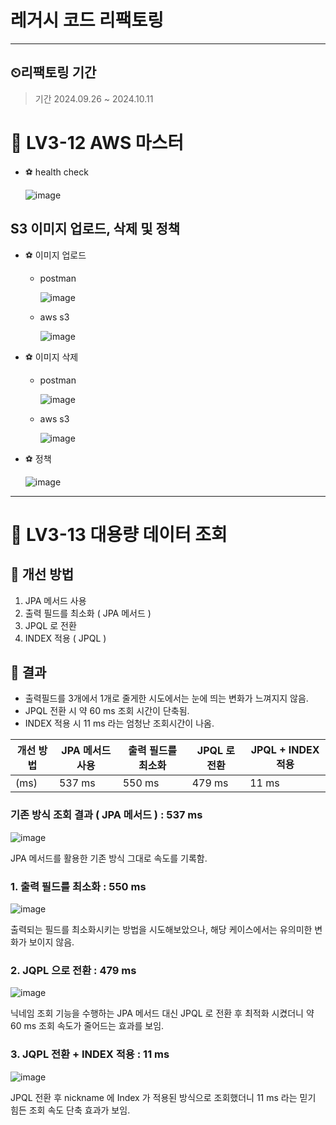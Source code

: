 # 레거시 코드 리팩토링
---
## ⏲리팩토링 기간
> 기간 2024.09.26 ~ 2024.10.11

# 🚀 LV3-12 AWS 마스터

- ⚽ health check
  
  ![image](https://github.com/user-attachments/assets/49e9175b-e546-4adb-b374-122437839246)


## S3 이미지 업로드, 삭제 및 정책

- ⚽ 이미지 업로드
  - postman

    ![image](https://github.com/user-attachments/assets/659526ad-d2ee-4869-8dca-5dd1d9b869ff)
  - aws s3
    
    ![image](https://github.com/user-attachments/assets/f7d8b33a-fc24-47df-9f0b-b2478e3e1ff6)


- ⚽ 이미지 삭제
  - postman
    
    ![image](https://github.com/user-attachments/assets/283feb1e-8770-452e-81d7-d9c53468d7bf)


  - aws s3
    
    ![image](https://github.com/user-attachments/assets/a03db3bd-fdde-43e0-b213-8e8a66648739)


- ⚽ 정책

  ![image](https://github.com/user-attachments/assets/0d304fd2-fd3d-4368-aa02-61a713af2d2c)


---

# 🚀 LV3-13 대용량 데이터 조회
## 🍰 개선 방법
1. JPA 메서드 사용
2. 출력 필드를 최소화 ( JPA 메서드 )
3. JPQL 로 전환
4. INDEX 적용 ( JPQL )

## 🍰 결과
- 출력필드를 3개에서 1개로 줄게한 시도에서는 눈에 띄는 변화가 느껴지지 않음.
- JPQL 전환 시 약 60 ms 조회 시간이 단축됨.
- INDEX 적용 시 11 ms 라는 엄청난 조회시간이 나옴.



| 개선 방법 | JPA 메서드 사용 | 출력 필드를 최소화 | JPQL 로 전환 | JPQL + INDEX 적용 |
|--------|--------|--------|--------|--------|
| (ms)  | 537 ms  | 550 ms  | 479 ms  | 11 ms  |



### 기존 방식 조회 결과 ( JPA 메서드 ) : 537 ms

![image](https://github.com/user-attachments/assets/29990a6f-44ca-4a30-923b-5c3498db10f7)

JPA 메서드를 활용한 기존 방식 그대로 속도를 기록함.


### 1. 출력 필드를 최소화 : 550 ms

![image](https://github.com/user-attachments/assets/2302a325-68c8-4970-a66d-64e5612d30e2)

출력되는 필드를 최소화시키는 방법을 시도해보았으나, 해당 케이스에서는 유의미한 변화가 보이지 않음.



### 2. JQPL 으로 전환 : 479 ms

![image](https://github.com/user-attachments/assets/79088c69-e093-4793-a3b4-ea1d80233276)

닉네임 조회 기능을 수행하는 JPA 메서드 대신 JPQL 로 전환 후 최적화 시켰더니 약 60 ms 조회 속도가 줄어드는 효과를 보임.



### 3. JQPL 전환 + INDEX 적용 : 11 ms

![image](https://github.com/user-attachments/assets/3e37b869-277c-4714-94cd-1274334ffdc7)

JPQL 전환 후 nickname 에 Index 가 적용된 방식으로 조회했더니 11 ms 라는 믿기 힘든 조회 속도 단축 효과가 보임.
